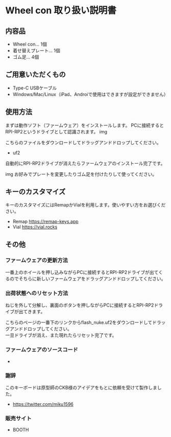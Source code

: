 # Wheel con 取り扱い説明書

## 内容品
- Wheel con... 1個
- 着せ替えプレート... 1個
- ゴム足... 4個

## ご用意いただくもの
- Type-C USBケーブル
- Windows/Mac/Linux（iPad、Androiで使用はできますが設定ができません）

## 使用方法
まずは動作ソフト（ファームウェア）をインストールします。
PCに接続するとRPI-RP2というドライブとして認識されます。
img

こちらのファイルをダウンロードしてドラッグアンドドロップしてください。
- uf2

自動的にRPI-RP2ドライブが消えたらファームウェアのインストール完了です。

img
お好みでプレートを変更したりゴム足を付けたりして使ってください。

## キーのカスタマイズ
キーのカスタマイズにはRemapかVialを利用します。使いやすい方をお選びください。
- Remap https://remap-keys.app
- Vial https://vial.rocks

## その他
### ファームウェアの更新方法
一番上のホイールを押し込みながらPCに接続するとRPI-RP2ドライブが出てくるのでそちらに新しいファームウェアをドラッグアンドドロップしてください。

### 出荷状態へのリセット方法
ねじを外して分解し、裏面のボタンを押しながらPCに接続するとRPI-RP2ドライブが出てきます。

こちらのページの一番下のリンクからflash_nuke.uf2をダウンロードしてドラッグアンドドロップしてください。  
一旦ドライブが消え、また現れたらリセット完了です。

### ファームウェアのソースコード
- 

### 謝辞
このキーボードは原型師のCKB様のアイデアをもとに依頼を受けて製作しました。
- https://twitter.com/miku1596

### 販売サイト
- BOOTH 
